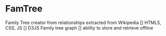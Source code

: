 # FamTree
Family Tree creator from relationships extracted from Wikipedia
[] HTML5, CSS, JS
[] D3JS Family tree graph
[] ability to store and retrieve offline
